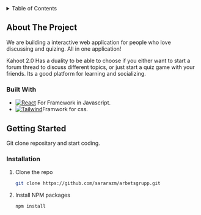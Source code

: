 <!-- TABLE OF CONTENTS -->
<details>
  <summary>Table of Contents</summary>
  <ol>
    <li>
      <a href="#about-the-project">About The Project</a>
      <ul>
        <li><a href="#built-with">Built With</a></li>
      </ul>
    </li>
    <li>
      <a href="#getting-started">Getting Started</a>
    </li>
  </ol>
</details>

<!-- ABOUT THE PROJECT -->

## About The Project

We are building a interactive web application for people who love discussing and quizing. All in one application!

Kahoot 2.0 Has a duality to be able to choose if you either want to start a forum thread to discuss different topics, or just start a quiz game with your friends. Its a good platform for learning and socializing.

### Built With

- [![React][react.js]][react-url] For Framework in Javascript.
- [![Tailwind][tailwind.css]][tailwind-url]Framwork for css.

<!-- GETTING STARTED -->

## Getting Started

Git clone repositary and start coding.

### Installation

1. Clone the repo
   ```sh
   git clone https://github.com/sararazm/arbetsgrupp.git
   ```
2. Install NPM packages
   ```sh
   npm install
   ```

[tailwind.css]: https://img.shields.io/badge/Tailwind-Tailwind-green
[tailwind-url]: https://tailwindcss.com
[react.js]: https://img.shields.io/badge/React-20232A?style=for-the-badge&logo=react&logoColor=61DAFB
[react-url]: https://reactjs.org/
